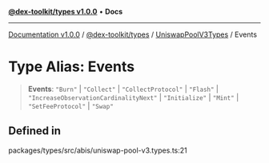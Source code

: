 [**@dex-toolkit/types v1.0.0**](../../../README.md) • **Docs**

***

[Documentation v1.0.0](../../../../../packages.md) / [@dex-toolkit/types](../../../README.md) / [UniswapPoolV3Types](../README.md) / Events

# Type Alias: Events

> **Events**: `"Burn"` \| `"Collect"` \| `"CollectProtocol"` \| `"Flash"` \| `"IncreaseObservationCardinalityNext"` \| `"Initialize"` \| `"Mint"` \| `"SetFeeProtocol"` \| `"Swap"`

## Defined in

packages/types/src/abis/uniswap-pool-v3.types.ts:21
